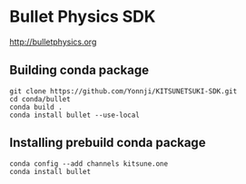 Bullet Physics SDK
==================

http://bulletphysics.org


Building conda package
----------------------

```
git clone https://github.com/Yonnji/KITSUNETSUKI-SDK.git
cd conda/bullet
conda build .
conda install bullet --use-local
```


Installing prebuild conda package
---------------------------------

```
conda config --add channels kitsune.one
conda install bullet
```
